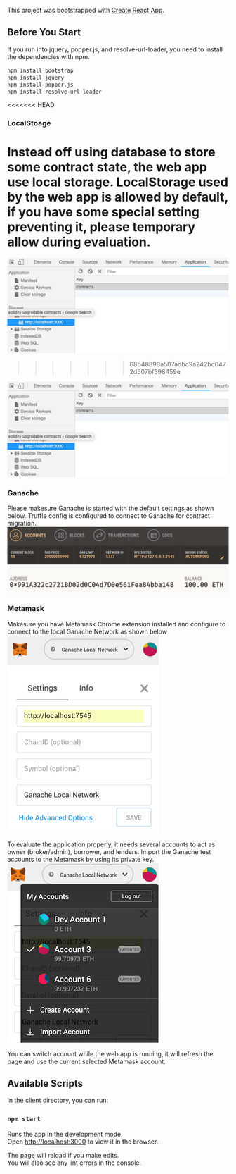 This project was bootstrapped with [Create React App](https://github.com/facebook/create-react-app).


## Before You Start
If you run into jquery, popper.js, and resolve-url-loader, you need to install the dependencies with npm.
```
npm install bootstrap
npm install jquery
npm install popper.js
npm install resolve-url-loader
```

<<<<<<< HEAD
### LocalStoage
Instead off using database to store some contract state, the web app use local storage. LocalStorage used by the web app is allowed by default, if you have some special setting preventing it, please temporary allow during evaluation.
=======
![](public/img/md_localstorage.png?raw=true)
>>>>>>> 68b48898a507adbc9a242bc0472d507bf598459e

![](public/img/md_localstorage.png?raw=true)

### Ganache
Please makesure Ganache is started with the default settings as shown below. Truffle config is configured to connect to Ganache for contract migration.
![](public/img/md_ganache.png?raw=true)

### Metamask 
Makesure you have Metamask Chrome extension installed and configure to connect to the local Ganache Network as shown below
![](public/img/md_metamask_config.png?raw=true)

To evaluate the application properly, it needs several accounts to act as owner (broker/admin), borrower, and lenders. Import the Ganache test accounts to the Metamask by using its private key.
![](public/img/md_metamask_accounts.png?raw=true)

You can switch account while the web app is running, it will refresh the page and use the current selected Metamask account.

## Available Scripts

In the client directory, you can run:

### `npm start`

Runs the app in the development mode.<br>
Open [http://localhost:3000](http://localhost:3000) to view it in the browser.

The page will reload if you make edits.<br>
You will also see any lint errors in the console.



